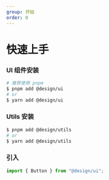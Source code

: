 ```yaml
---
group: 开始
order: 0
---
```


# 快速上手

### UI 组件安装

```bash
# 推荐使用 pnpm
$ pnpm add @design/ui
# or
$ yarn add @design/ui
```

### Utils 安装

```bash
$ pnpm add @design/utils
# or
$ yarn add @design/utils
```

### 引入

```ts
import { Button } from "@design/ui";
```
